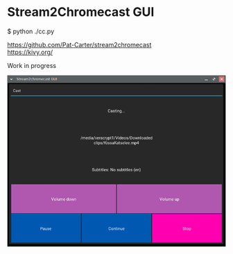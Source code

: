 Stream2Chromecast GUI
=====================

$ python ./cc.py

https://github.com/Pat-Carter/stream2chromecast<br>
https://kivy.org/

Work in progress

![screenshot](https://github.com/miigwall/stream2chromecastgui/blob/7cfbbfecad21ac221516ae5c7e1e7bbb235326e0/screenshot.png?raw=true "Screenshot")
